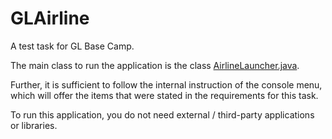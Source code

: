 # GLAirline
A test task for GL Base Camp.

The main class to run the application is the class [AirlineLauncher.java](https://github.com/malenik/GLAirline/blob/master/src/main/java/AirlineLauncher.java).

Further, it is sufficient to follow the internal instruction of the console menu, which will offer the items that were stated in the requirements for this task.

To run this application, you do not need external / third-party applications or libraries.
